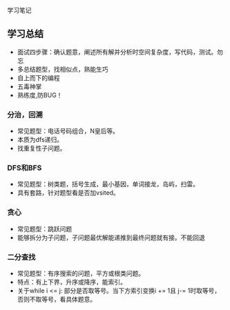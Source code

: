 学习笔记
## 学习总结
* 面试四步骤：确认题意，阐述所有解并分析时空间复杂度，写代码，测试。勿忘
* 多总结题型，找相似点，熟能生巧
* 自上而下的编程
* 五毒神掌 
* 熟练度,防BUG！


### 分治，回溯
* 常见题型：电话号码组合，N皇后等。
* 本质为dfs递归。
* 找重复性子问题。
### DFS和BFS
* 常见题型：树类题，括号生成，最小基因，单词接龙，岛屿，扫雷。
* 具有套路，针对题型看是否加vsited。
### 贪心
* 常见题型：跳跃问题
* 能够拆分为子问题，子问题最优解能递推到最终问题就有接。不能回退
### 二分查找
* 常见题型：有序搜索的问题，平方或根类问题。
* 特点：有上下界，升序或降序，能索引。
* 关于while i <= j: 部分是否取等号。当下方索引变换i += 1且 j-= 1时取等号，否则不取等号，看具体题意。
